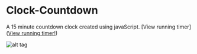 Clock-Countdown
===============

A 15 minute countdown clock created using javaScript. [View running timer]([View running timer!](https://jsfiddle.net/tG5eH/3/embedded/result/))


![alt tag](http://i.imgur.com/DO4qAos.png?1)
